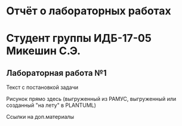 # Отчёт о лабораторных работах
# Студент группы ИДБ-17-05 Микешин С.Э.
##  Лабораторная работа №1
Текст с постановкой задачи

Рисунок прямо здесь (выгруженный из РАМУС, выгруженный или созданный "на лету" в PLANTUML)

Ссылки на доп.материалы
